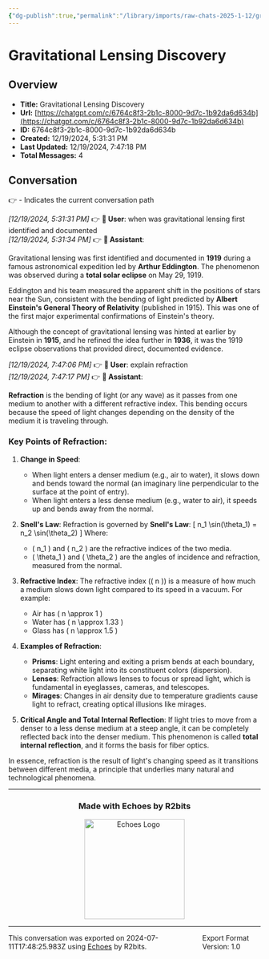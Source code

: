 ```yaml
---
{"dg-publish":true,"permalink":"/library/imports/raw-chats-2025-1-12/gravitational-lensing-discovery/"}
---
```


# Gravitational Lensing Discovery

## Overview
- **Title:** Gravitational Lensing Discovery
- **Url:** [https://chatgpt.com/c/6764c8f3-2b1c-8000-9d7c-1b92da6d634b](https://chatgpt.com/c/6764c8f3-2b1c-8000-9d7c-1b92da6d634b)
- **ID:** 6764c8f3-2b1c-8000-9d7c-1b92da6d634b
- **Created:** 12/19/2024, 5:31:31 PM
- **Last Updated:** 12/19/2024, 7:47:18 PM
- **Total Messages:** 4

## Conversation
👉 - Indicates the current conversation path

<i>[12/19/2024, 5:31:31 PM]</i> 👉 <b>👤 User</b>: when was gravitational lensing first identified and documented<br>
<i>[12/19/2024, 5:31:34 PM]</i> 👉 <b>🤖 Assistant</b>: 

Gravitational lensing was first identified and documented in **1919** during a famous astronomical expedition led by **Arthur Eddington**. The phenomenon was observed during a **total solar eclipse** on May 29, 1919. 

Eddington and his team measured the apparent shift in the positions of stars near the Sun, consistent with the bending of light predicted by **Albert Einstein's General Theory of Relativity** (published in 1915). This was one of the first major experimental confirmations of Einstein's theory. 

Although the concept of gravitational lensing was hinted at earlier by Einstein in **1915**, and he refined the idea further in **1936**, it was the 1919 eclipse observations that provided direct, documented evidence.<br>

<i>[12/19/2024, 7:47:06 PM]</i> 👉 <b>👤 User</b>: explain refraction<br>
<i>[12/19/2024, 7:47:17 PM]</i> 👉 <b>🤖 Assistant</b>: 

**Refraction** is the bending of light (or any wave) as it passes from one medium to another with a different refractive index. This bending occurs because the speed of light changes depending on the density of the medium it is traveling through.

### Key Points of Refraction:

1. **Change in Speed**:
   - When light enters a denser medium (e.g., air to water), it slows down and bends toward the normal (an imaginary line perpendicular to the surface at the point of entry).
   - When light enters a less dense medium (e.g., water to air), it speeds up and bends away from the normal.

2. **Snell's Law**:
   Refraction is governed by **Snell's Law**:
   \[
   n_1 \sin(\theta_1) = n_2 \sin(\theta_2)
   \]
   Where:
   - \( n_1 \) and \( n_2 \) are the refractive indices of the two media.
   - \( \theta_1 \) and \( \theta_2 \) are the angles of incidence and refraction, measured from the normal.

3. **Refractive Index**:
   The refractive index (\( n \)) is a measure of how much a medium slows down light compared to its speed in a vacuum. For example:
   - Air has \( n \approx 1 \)
   - Water has \( n \approx 1.33 \)
   - Glass has \( n \approx 1.5 \)

4. **Examples of Refraction**:
   - **Prisms**: Light entering and exiting a prism bends at each boundary, separating white light into its constituent colors (dispersion).
   - **Lenses**: Refraction allows lenses to focus or spread light, which is fundamental in eyeglasses, cameras, and telescopes.
   - **Mirages**: Changes in air density due to temperature gradients cause light to refract, creating optical illusions like mirages.

5. **Critical Angle and Total Internal Reflection**:
   If light tries to move from a denser to a less dense medium at a steep angle, it can be completely reflected back into the denser medium. This phenomenon is called **total internal reflection**, and it forms the basis for fiber optics.

In essence, refraction is the result of light's changing speed as it transitions between different media, a principle that underlies many natural and technological phenomena.<br>

---

<div align="center">

### Made with Echoes by R2bits

<a href="https://echoes.r2bits.com">
  <img src="https://images.squarespace-cdn.com/content/v1/6493af4741c13939d335f0b8/18b27467-2da2-43b7-8d44-234bccf4f462/MINI_ECHOES_LOGO_NORMAL_WHITE_TEXT_SMALL-05-14+%281%29.png?format=300w" alt="Echoes Logo" width="200"/>
</a>

</div>

---

<div style="display: flex; justify-content: space-between;">
  <span>This conversation was exported on 2024-07-11T17:48:25.983Z using <a href="https://echoes.r2bits.com">Echoes</a> by R2bits.</span>
  <span>Export Format Version: 1.0</span>
</div>
